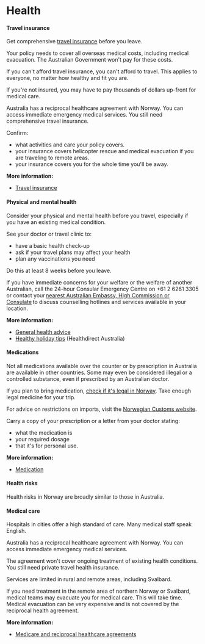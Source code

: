 # Health

#### Travel insurance

Get comprehensive [travel insurance](https://www.smartraveller.gov.au/before-you-go/the-basics/insurance) before you leave.

Your policy needs to cover all overseas medical costs, including medical evacuation. The Australian Government won't pay for these costs.

If you can't afford travel insurance, you can't afford to travel. This applies to everyone, no matter how healthy and fit you are.

If you're not insured, you may have to pay thousands of dollars up-front for medical care.

Australia has a reciprocal healthcare agreement with Norway. You can access immediate emergency medical services. You still need comprehensive travel insurance.

Confirm:

* what activities and care your policy covers.
* your insurance covers helicopter rescue and medical evacuation if you are traveling to remote areas.
* your insurance covers you for the whole time you'll be away.

**More information:**

* [Travel insurance](/before-you-go/the-basics/travel-insurance "Travel insurance")

#### Physical and mental health

Consider your physical and mental health before you travel, especially if you have an existing medical condition.

See your doctor or travel clinic to:

* have a basic health check-up
* ask if your travel plans may affect your health
* plan any vaccinations you need

Do this at least 8 weeks before you leave.

If you have immediate concerns for your welfare or the welfare of another Australian, call the 24-hour Consular Emergency Centre on +61 2 6261 3305 or contact your [nearest Australian Embassy, High Commission or Consulate](https://www.dfat.gov.au/about-us/our-locations/missions/our-embassies-and-consulates-overseas) to discuss counselling hotlines and services available in your location.

**More information:**

* [General health advice](/before-you-go/health "Taking care of your health")
* [Healthy holiday tips](https://www.healthdirect.gov.au/healthy-holiday-tips-infographic) (Healthdirect Australia)

#### Medications

Not all medications available over the counter or by prescription in Australia are available in other countries. Some may even be considered illegal or a controlled substance, even if prescribed by an Australian doctor.

If you plan to bring medication, [check if it's legal in Norway](https://www.toll.no/en/goods/medicines-and-supplements/travelling-with-medicines/). Take enough legal medicine for your trip.

For advice on restrictions on imports, visit the [Norwegian Customs website](https://www.toll.no/en/about-norwegian-customs).

Carry a copy of your prescription or a letter from your doctor stating:

* what the medication is
* your required dosage
* that it's for personal use.

**More information:**

* [Medication](/before-you-go/health/medications "Medication and medical equipment")

#### Health risks

Health risks in Norway are broadly similar to those in Australia.

#### Medical care

Hospitals in cities offer a high standard of care. Many medical staff speak English.

Australia has a reciprocal healthcare agreement with Norway. You can access immediate emergency medical services.

The agreement won't cover ongoing treatment of existing health conditions. You still need private travel health insurance.

Services are limited in rural and remote areas, including Svalbard.

If you need treatment in the remote area of northern Norway or Svalbard, medical teams may evacuate you for medical care. This will take time. Medical evacuation can be very expensive and is not covered by the reciprocal health agreement.

**More information:**

* [Medicare and reciprocal healthcare agreements](http://www.humanservices.gov.au/customer/services/medicare/reciprocal-health-care-agreements)